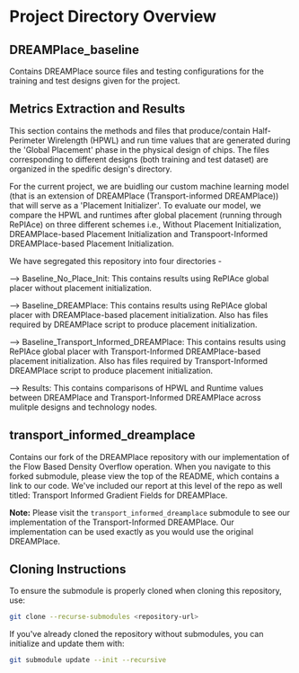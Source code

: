 # Project Directory Overview

## DREAMPlace_baseline
Contains DREAMPlace source files and testing configurations for the training and test designs given for the project.

## Metrics Extraction and Results

This section contains the methods and files that produce/contain Half-Perimeter Wirelength (HPWL) and run time values that are generated during the 'Global Placement' phase in the physical design of chips. The files corresponding to different designs (both training and test dataset) are organized in the spedific design's directory.

For the current project, we are buidling our custom machine learning model (that is an extension of DREAMPlace (Transport-informed DREAMPlace)) that will serve as a 'Placement Initializer'. To evaluate our model, we compare the HPWL and runtimes after global placement (running through RePlAce) on three different schemes i.e., Without Placement Initialization, DREAMPlace-based Placement Initialization and Transpoort-Informed DREAMPlace-based Placement Initialization.

We have segregated this repository into four directories -

--> Baseline_No_Place_Init: This contains results using RePlAce global placer without placement initialization.

--> Baseline_DREAMPlace: This contains results using RePlAce global placer with DREAMPlace-based placement initialization. Also has files required by DREAMPlace script to produce placement initialization.

--> Baseline_Transport_Informed_DREAMPlace: This contains results using RePlAce global placer with Transport-Informed DREAMPlace-based placement initialization. Also has files required by Transport-Informed DREAMPlace script to produce placement initialization.

--> Results: This contains comparisons of HPWL and Runtime values between DREAMPlace and Transport-Informed DREAMPlace across mulitple designs and technology nodes.

## transport_informed_dreamplace
Contains our fork of the DREAMPlace repository with our implementation of the Flow Based Density Overflow operation. When you navigate to this forked submodule, please view the top of the README, which contains a link to our code. We've included our report at this level of the repo as well titled: Transport Informed Gradient Fields for DREAMPlace.

**Note:** Please visit the `transport_informed_dreamplace` submodule to see our implementation of the Transport-Informed DREAMPlace. Our implementation can be used exactly as you would use the original DREAMPlace.

## Cloning Instructions

To ensure the submodule is properly cloned when cloning this repository, use:

```bash
git clone --recurse-submodules <repository-url>
```

If you've already cloned the repository without submodules, you can initialize and update them with:

```bash
git submodule update --init --recursive
```

